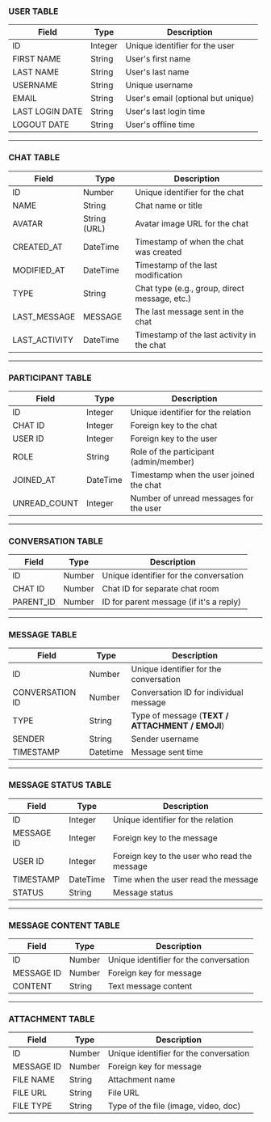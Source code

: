 ### USER TABLE
| **Field**       | **Type** | **Description**                     |
|-----------------|----------|-------------------------------------|
| ID              | Integer  | Unique identifier for the user      |
| FIRST NAME      | String   | User's first name                   |
| LAST NAME       | String   | User's last name                    |
| USERNAME        | String   | Unique username                     |
| EMAIL           | String   | User's email (optional but unique)  |
| LAST LOGIN DATE | String   | User's last login time              |
| LOGOUT DATE     | String   | User's offline time                 |

---

### CHAT TABLE
| **Field**      | **Type**       | **Description**                                  |
|----------------|----------------|--------------------------------------------------|
| ID             | Number         | Unique identifier for the chat                   |
| NAME           | String         | Chat name or title                               |
| AVATAR         | String (URL)   | Avatar image URL for the chat                    |
| CREATED_AT     | DateTime       | Timestamp of when the chat was created           |
| MODIFIED_AT    | DateTime       | Timestamp of the last modification               |
| TYPE           | String         | Chat type (e.g., group, direct message, etc.)    |
| LAST_MESSAGE   | MESSAGE        | The last message sent in the chat                |
| LAST_ACTIVITY  | DateTime       | Timestamp of the last activity in the chat       |

---

### PARTICIPANT TABLE
| **Field**    | **Type** | **Description**                         |
|--------------|----------|-----------------------------------------|
| ID           | Integer  | Unique identifier for the relation      |
| CHAT ID      | Integer  | Foreign key to the chat                 |
| USER ID      | Integer  | Foreign key to the user                 |
| ROLE         | String   | Role of the participant (admin/member)  |
| JOINED_AT    | DateTime | Timestamp when the user joined the chat |
| UNREAD_COUNT | Integer  | Number of unread messages for the user  |

---

### CONVERSATION TABLE
| **Field** | **Type** | **Description**                         |
|-----------|----------|-----------------------------------------|
| ID        | Number   | Unique identifier for the conversation  |
| CHAT ID   | Number   | Chat ID for separate chat room          |
| PARENT_ID | Number   | ID for parent message (if it's a reply) |

---

### MESSAGE TABLE
| **Field**       | **Type**     | **Description**                                 |
|-----------------|--------------|-------------------------------------------------|
| ID              | Number       | Unique identifier for the conversation          |
| CONVERSATION ID | Number       | Conversation ID for individual message          |
| TYPE            | String       | Type of message (**TEXT / ATTACHMENT / EMOJI**) |
| SENDER          | String       | Sender username                                 |
| TIMESTAMP       | Datetime     | Message sent time                               |

---

### MESSAGE STATUS TABLE
| **Field**  | **Type** | **Description**                              |
|------------|----------|----------------------------------------------|
| ID         | Integer  | Unique identifier for the relation           |
| MESSAGE ID | Integer  | Foreign key to the message                   |
| USER ID    | Integer  | Foreign key to the user who read the message |
| TIMESTAMP  | DateTime | Time when the user read the message          |
| STATUS     | String   | Message status                               |

---

### MESSAGE CONTENT TABLE
| **Field**  | **Type** | **Description**                        |
|------------|----------|----------------------------------------|
| ID         | Number   | Unique identifier for the conversation |
| MESSAGE ID | Number   | Foreign key for message                |
| CONTENT    | String   | Text message content                   |

---

### ATTACHMENT TABLE
| **Field**  | **Type** | **Description**                        |
|------------|----------|----------------------------------------|
| ID         | Number   | Unique identifier for the conversation |
| MESSAGE ID | Number   | Foreign key for message                |
| FILE NAME  | String   | Attachment name                        |
| FILE URL   | String   | File URL                               |
| FILE TYPE  | String   | Type of the file (image, video, doc)   |
